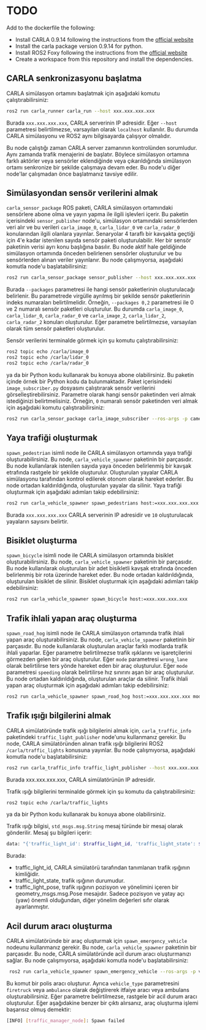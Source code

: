 # TODO 
Add to the dockerfile the following:
- Install CARLA 0.9.14 following the instructions from the [official website](https://carla.readthedocs.io/en/latest/start_quickstart/)
- Install the carla package version 0.9.14 for python.
- Install ROS2 Foxy following the instructions from the [official website](https://docs.ros.org/en/foxy/Installation/Ubuntu-Install-Debians.html)
- Create a workspace from this repository and install the dependencies.

## CARLA senkronizasyonu başlatma

CARLA simülasyon ortamını başlatmak için aşağıdaki komutu çalıştırabilirsiniz:

```bash
ros2 run carla_runner carla_run --host xxx.xxx.xxx.xxx
```

Burada `xxx.xxx.xxx.xxx`, CARLA serverinin IP adresidir. Eğer `--host` parametresi belirtilmezse, varsayılan olarak `localhost` kullanılır. Bu durumda CARLA simülasyonu ve ROS2 aynı bilgisayarda çalışıyor olmalıdır.

Bu node çalıştığı zaman CARLA server zamanının kontrolünden sorumludur. Aynı zamanda trafik menajerini de başlatır. Böylece simülasyon ortamına farklı aktörler veya sensörler eklendiğinde veya çıkarıldığında simülasyon ortamı senkronize bir şekilde çalışmaya devam eder. Bu node'u diğer node'lar çalışmadan önce başlatmanız tavsiye edilir.

## Simülasyondan sensör verilerini almak

`carla_sensor_package` ROS paketi, CARLA simülasyon ortamındaki sensörlere abone olma ve yayın yapma ile ilgili işlevleri içerir. Bu paketin içerisindeki `sensor_publisher` node'u, simülasyon ortamındaki sensörlerden veri alır ve bu verileri `carla_image_0`, `carla_lidar_0` ve `carla_radar_0` konularından ilgili olanlara yayınlar. Senaryolar 4 taraflı bir kavşakta geçtiği için 4'e kadar istenilen sayıda sensör paketi oluşturulabilir. Her bir sensör paketinin verisi ayrı konu başlığına basılır. Bu node aktif hale geldiğinde simülasyon ortamında önceden belirlenen sensörler oluşturulur ve bu sensörlerden alınan veriler yayınlanır. Bu node çalışmıyorsa, aşağıdaki komutla node'u başlatabilirsiniz:

```bash
ros2 run carla_sensor_package sensor_publisher --host xxx.xxx.xxx.xxx --packages 0,2
```

Burada `--packages` parametresi ile hangi sensör paketlerinin oluşturulacağı belirlenir. Bu parametrede virgülle ayrılmış bir şekilde sensör paketlerinin indeks numaraları belirtilmelidir. Örneğin, `--packages 0,2` parametresi ile 0 ve 2 numaralı sensör paketleri oluşturulur. Bu durumda `carla_image_0`, `carla_lidar_0`, `carla_radar_0` ve `carla_image_2`, `carla_lidar_2`, `carla_radar_2` konuları oluşturulur. Eğer parametre belirtilmezse, varsayılan olarak tüm sensör paketleri oluşturulur.

Sensör verilerini terminalde görmek için şu komutu çalıştırabilirsiniz:

```bash
ros2 topic echo /carla/image_0
ros2 topic echo /carla/lidar_0
ros2 topic echo /carla/radar_0
```

ya da bir Python kodu kullanarak bu konuya abone olabilirsiniz. Bu paketin içinde örnek bir Python kodu da bulunmaktadır. Paket içerisindeki `image_subscriber.py` dosyasını çalıştırarak sensör verilerini görselleştirebilirsiniz. Parametre olarak hangi sensör paketinden veri almak istediğinizi belirtmelisiniz. Örneğin, `0` numaralı sensör paketinden veri almak için aşağıdaki komutu çalıştırabilirsiniz:

```bash
ros2 run carla_sensor_package carla_image_subscriber --ros-args -p camera_id:=0
```

## Yaya trafiği oluşturmak

`spawn_pedestrian` isimli node ile CARLA simülasyon ortamında yaya trafiği oluşturabilirsiniz. Bu node, `carla_vehicle_spawner` paketinin bir parçasıdır. Bu node kullanılarak istenilen sayıda yaya önceden belirlenmiş bir kavşak etrafında rastgele bir şekilde oluşturulur. Oluşturulan yayalar CARLA simülasyonu tarafından kontrol edilerek otonom olarak hareket ederler. Bu node ortadan kaldırıldığında, oluşturulan yayalar da silinir. Yaya trafiği oluşturmak için aşağıdaki adımları takip edebilirsiniz:

```bash
ros2 run carla_vehicle_spawner spawn_pedestrians host:=xxx.xxx.xxx.xxx number_of_walkers:=10
```

Burada `xxx.xxx.xxx.xxx` CARLA serverinin IP adresidir ve `10` oluşturulacak yayaların sayısını belirtir.

## Bisiklet oluşturma

`spawn_bicycle` isimli node ile CARLA simülasyon ortamında bisiklet oluşturabilirsiniz. Bu node, `carla_vehicle_spawner` paketinin bir parçasıdır. Bu node kullanılarak oluşturulan bir adet bisikletli kavşak etrafında önceden belirlenmiş bir rota üzerinde hareket eder. Bu node ortadan kaldırıldığında, oluşturulan bisiklet de silinir. Bisiklet oluşturmak için aşağıdaki adımları takip edebilirsiniz:

```bash
ros2 run carla_vehicle_spawner spawn_bicycle host:=xxx.xxx.xxx.xxx
```

## Trafik ihlali yapan araç oluşturma

`spawn_road_hog` isimli node ile CARLA simülasyon ortamında trafik ihlali yapan araç oluşturabilirsiniz. Bu node, `carla_vehicle_spawner` paketinin bir parçasıdır. Bu node kullanılarak oluşturulan araçlar farklı modlarda trafik ihlali yaparlar. Eğer parametre belirtilmezse trafik ışıklarını ve işaretçilerini görmezden gelen bir araç oluşturulur. Eğer `mode` parametresi `wrong_lane` olarak belirtilirse ters yönde hareket eden bir araç oluşturulur. Eğer `mode` parametresi `speeding` olarak belirtilirse hız sınırını aşan bir araç oluşturulur. Bu node ortadan kaldırıldığında, oluşturulan araçlar da silinir. Trafik ihlali yapan araç oluşturmak için aşağıdaki adımları takip edebilirsiniz:

```bash
ros2 run carla_vehicle_spawner spawn_road_hog host:=xxx.xxx.xxx.xxx mode:=wrong_lane
```

## Trafik ışığı bilgilerini almak

CARLA simülatöründe trafik ışığı bilgilerini almak için, `carla_traffic_info` paketindeki `traffic_light_publisher` node'unu kullanmanız gerekir. Bu node, CARLA simülatöründen alınan trafik ışığı bilgilerini ROS2 `/carla/traffic_lights` konusuna yayınlar. Bu node çalışmıyorsa, aşağıdaki komutla node'u başlatabilirsiniz:

```bash
ros2 run carla_traffic_info traffic_light_publisher --host xxx.xxx.xxx.xxx
```

Burada xxx.xxx.xxx.xxx, CARLA simülatörünün IP adresidir.

Trafik ışığı bilgilerini terminalde görmek için şu komutu da çalıştırabilirsiniz:

```bash
ros2 topic echo /carla/traffic_lights
```

ya da bir Python kodu kullanarak bu konuya abone olabilirsiniz.

Trafik ışığı bilgisi, `std_msgs.msg.String` mesaj türünde bir mesaj olarak gönderilir. Mesaj şu bilgileri içerir:

```bash
data: "{'traffic_light_id': $traffic_light_id, 'traffic_light_state': $traffic_light_state, 'traffic_light_pose': $traffic_light_pose}"
```

Burada:

- traffic_light_id, CARLA simülatörü tarafından tanımlanan trafik ışığının kimliğidir.
- traffic_light_state, trafik ışığının durumudur.
- traffic_light_pose, trafik ışığının pozisyon ve yönelimini içeren bir geometry_msgs.msg.Pose mesajıdır. Sadece pozisyon ve yatay açı (yaw) önemli olduğundan, diğer yönelim değerleri sıfır olarak ayarlanmıştır.

## Acil durum aracı oluşturma

CARLA simülatöründe bir araç oluşturmak için `spawn_emergency_vehicle` nodeunu kullanmanız gerekir. Bu node, `carla_vehicle_spawner` paketinin bir parçasıdır. Bu node, CARLA simülatöründe acil durum aracı oluşturmanızı sağlar. Bu node çalışmıyorsa, aşağıdaki komutla node'u başlatabilirsiniz:

```bash
 ros2 run carla_vehicle_spawner spawn_emergency_vehicle --ros-args -p vehicle_type:='police' -p host:='xxx.xxx.xxx.xxx'
```

Bu komut bir polis aracı oluşturur. Ayrıca `vehicle_type` parametresini `firetruck` veya `ambulance` olarak değiştirerek itfaiye aracı veya ambulans oluşturabilirsiniz. Eğer parametre belirtilmezse, rastgele bir acil durum aracı oluşturulur. Eğer aşağıdakine benzer bir çıktı alırsanız, araç oluşturma işlemi başarısız olmuş demektir:

```bash
[INFO] [traffic_manager_node]: Spawn failed
```
